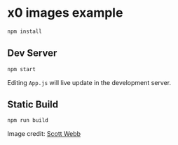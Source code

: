 
# x0 images example

```sh
npm install
```

## Dev Server

```sh
npm start
```

Editing `App.js` will live update in the development server.

## Static Build

```sh
npm run build
```

Image credit: [Scott Webb](https://unsplash.com/photos/N1mAtFiMQzM)
